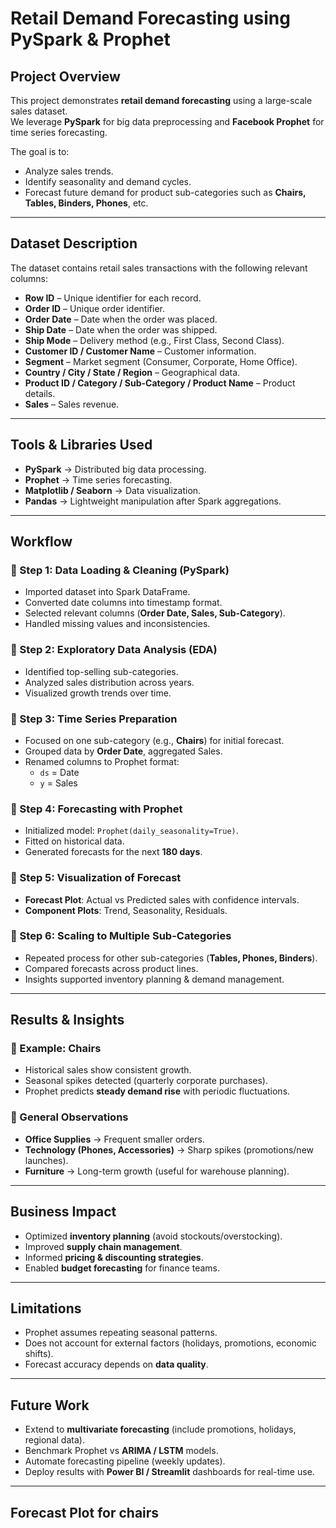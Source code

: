 # Retail Demand Forecasting using PySpark & Prophet

## Project Overview
This project demonstrates **retail demand forecasting** using a large-scale sales dataset.  
We leverage **PySpark** for big data preprocessing and **Facebook Prophet** for time series forecasting.  

The goal is to:
- Analyze sales trends.  
- Identify seasonality and demand cycles.  
- Forecast future demand for product sub-categories such as **Chairs, Tables, Binders, Phones**, etc.  

---

## Dataset Description
The dataset contains retail sales transactions with the following relevant columns:

- **Row ID** – Unique identifier for each record.  
- **Order ID** – Unique order identifier.  
- **Order Date** – Date when the order was placed.  
- **Ship Date** – Date when the order was shipped.  
- **Ship Mode** – Delivery method (e.g., First Class, Second Class).  
- **Customer ID / Customer Name** – Customer information.  
- **Segment** – Market segment (Consumer, Corporate, Home Office).  
- **Country / City / State / Region** – Geographical data.  
- **Product ID / Category / Sub-Category / Product Name** – Product details.  
- **Sales** – Sales revenue.  

---

## Tools & Libraries Used
- **PySpark** → Distributed big data processing.  
- **Prophet** → Time series forecasting.  
- **Matplotlib / Seaborn** → Data visualization.  
- **Pandas** → Lightweight manipulation after Spark aggregations.  

---

## Workflow

### 🔹 Step 1: Data Loading & Cleaning (PySpark)
- Imported dataset into Spark DataFrame.  
- Converted date columns into timestamp format.  
- Selected relevant columns (**Order Date, Sales, Sub-Category**).  
- Handled missing values and inconsistencies.  

### 🔹 Step 2: Exploratory Data Analysis (EDA)
- Identified top-selling sub-categories.  
- Analyzed sales distribution across years.  
- Visualized growth trends over time.  

### 🔹 Step 3: Time Series Preparation
- Focused on one sub-category (e.g., **Chairs**) for initial forecast.  
- Grouped data by **Order Date**, aggregated Sales.  
- Renamed columns to Prophet format:  
  - `ds` = Date  
  - `y` = Sales  

### 🔹 Step 4: Forecasting with Prophet
- Initialized model: `Prophet(daily_seasonality=True)`.  
- Fitted on historical data.  
- Generated forecasts for the next **180 days**.  

### 🔹 Step 5: Visualization of Forecast
- **Forecast Plot**: Actual vs Predicted sales with confidence intervals.  
- **Component Plots**: Trend, Seasonality, Residuals.  

### 🔹 Step 6: Scaling to Multiple Sub-Categories
- Repeated process for other sub-categories (**Tables, Phones, Binders**).  
- Compared forecasts across product lines.  
- Insights supported inventory planning & demand management.  

---

## Results & Insights
### 🔸 Example: Chairs
- Historical sales show consistent growth.  
- Seasonal spikes detected (quarterly corporate purchases).  
- Prophet predicts **steady demand rise** with periodic fluctuations.  

### 🔸 General Observations
- **Office Supplies** → Frequent smaller orders.  
- **Technology (Phones, Accessories)** → Sharp spikes (promotions/new launches).  
- **Furniture** → Long-term growth (useful for warehouse planning).  

---

## Business Impact
- Optimized **inventory planning** (avoid stockouts/overstocking).  
- Improved **supply chain management**.  
- Informed **pricing & discounting strategies**.  
- Enabled **budget forecasting** for finance teams.  

---

## Limitations
- Prophet assumes repeating seasonal patterns.  
- Does not account for external factors (holidays, promotions, economic shifts).  
- Forecast accuracy depends on **data quality**.  

---

## Future Work
- Extend to **multivariate forecasting** (include promotions, holidays, regional data).  
- Benchmark Prophet vs **ARIMA / LSTM** models.  
- Automate forecasting pipeline (weekly updates).  
- Deploy results with **Power BI / Streamlit** dashboards for real-time use.  

---

## Forecast Plot for chairs

